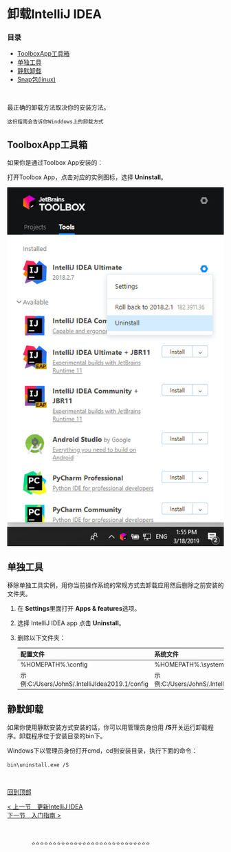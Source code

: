 # 卸载IntelliJ IDEA

### 目录

- [ToolboxApp工具箱](#ToolboxApp工具箱)
- [单独工具](#单独工具)
- [静默卸载](#静默卸载)
- [Snap包(linux)](Snap包(linux))

&nbsp;

最正确的卸载方法取决你的安装方法。

`这份指南会告诉你Winddows上的卸载方式`

## ToolboxApp工具箱

如果你是通过Toolbox App安装的：

打开Toolbox App，点击对应的实例图标，选择 **Uninstall**。

![alt](<https://github.com/fengyishun/IDEA-Help-ZH-CN/blob/master/resources/toolbox_app_uninstall_win.png>)



## 单独工具

移除单独工具实例，用你当前操作系统的常规方式去卸载应用然后删除之前安装的文件夹。

1. 在 **Settings**里面打开 **Apps & features**选项。

2. 选择 IntelliJ IDEA app 点击 **Uninstall**。

3. 删除以下文件夹：

   | 配置文件                                        | 系统文件                                       |
   | ----------------------------------------------- | ---------------------------------------------- |
   | %HOMEPATH%\.<product><version>\config           | %HOMEPATH%\.<product><version>\system          |
   | 示例:C:/Users/JohnS/\.IntelliJIdea2019.1/config | 示例:C:/Users/JohnS/.IntelliJIdea2019.1/system |





## 静默卸载

如果你使用静默安装方式安装的话，你可以用管理员身份用 **/S**开关运行卸载程序。卸载程序位于安装目录的bin下。

Windows下以管理员身份打开cmd，cd到安装目录，执行下面的命令：

`bin\uninstall.exe /S`

&nbsp;

[回到顶部](#目录)

[< 上一节　更新IntelliJ IDEA](/A.安装IntelliJIDEA/D.更新IntelliJIDEA.md)  　　　　　　　　　　　　　　　　　　　　　　　　[下一节　入门指南 >](/B.入门指南/A.入门指南.md)

&nbsp;

　　　　:star::star::star::star::star::star::star::star::star::star::star::star::star::star::star::star::star::star::star::star::star::star::star::star::star::star::star::star:

